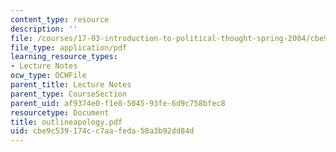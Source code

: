 ```yaml
---
content_type: resource
description: ''
file: /courses/17-03-introduction-to-political-thought-spring-2004/cbe9c539174cc7aafeda58a3b92dd84d_outlineapology.pdf
file_type: application/pdf
learning_resource_types:
- Lecture Notes
ocw_type: OCWFile
parent_title: Lecture Notes
parent_type: CourseSection
parent_uid: af9374e0-f1e8-5045-93fe-6d9c758bfec8
resourcetype: Document
title: outlineapology.pdf
uid: cbe9c539-174c-c7aa-feda-58a3b92dd84d
---
```

